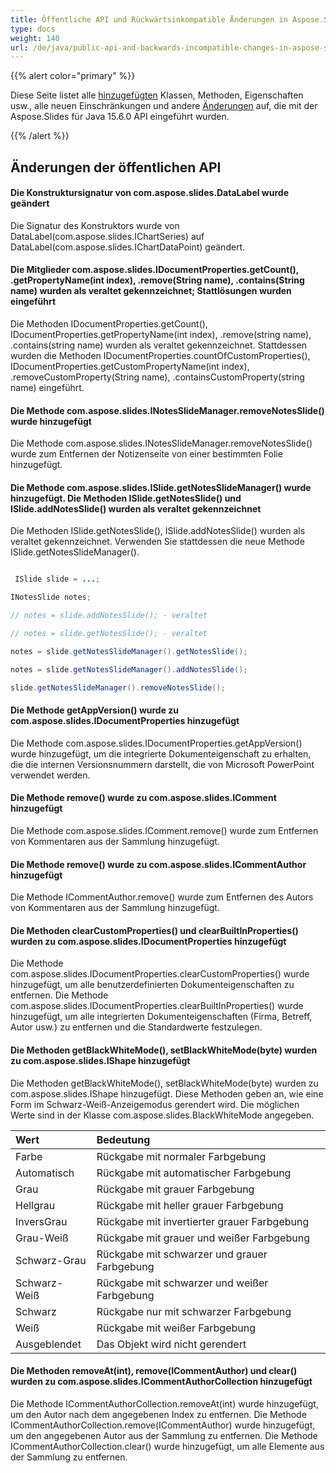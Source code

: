 ```yaml
---
title: Öffentliche API und Rückwärtsinkompatible Änderungen in Aspose.Slides für Java 15.6.0
type: docs
weight: 140
url: /de/java/public-api-and-backwards-incompatible-changes-in-aspose-slides-for-java-15-6-0/
---
```


{{% alert color="primary" %}} 

Diese Seite listet alle [hinzugefügten](/slides/de/java/public-api-and-backwards-incompatible-changes-in-aspose-slides-for-java-15-6-0/) Klassen, Methoden, Eigenschaften usw., alle neuen Einschränkungen und andere [Änderungen](/slides/de/java/public-api-and-backwards-incompatible-changes-in-aspose-slides-for-java-15-6-0/) auf, die mit der Aspose.Slides für Java 15.6.0 API eingeführt wurden.

{{% /alert %}} 
## **Änderungen der öffentlichen API**
#### **Die Konstruktursignatur von com.aspose.slides.DataLabel wurde geändert**
Die Signatur des Konstruktors wurde von DataLabel(com.aspose.slides.IChartSeries) auf DataLabel(com.aspose.slides.IChartDataPoint) geändert.
#### **Die Mitglieder com.aspose.slides.IDocumentProperties.getCount(), .getPropertyName(int index), .remove(String name), .contains(String name) wurden als veraltet gekennzeichnet; Stattlösungen wurden eingeführt**
Die Methoden IDocumentProperties.getCount(), IDocumentProperties.getPropertyName(int index), .remove(string name), .contains(string name) wurden als veraltet gekennzeichnet. Stattdessen wurden die Methoden IDocumentProperties.countOfCustomProperties(), IDocumentProperties.getCustomPropertyName(int index), .removeCustomProperty(String name), .containsCustomProperty(string name) eingeführt.
#### **Die Methode com.aspose.slides.INotesSlideManager.removeNotesSlide() wurde hinzugefügt**
Die Methode com.aspose.slides.INotesSlideManager.removeNotesSlide() wurde zum Entfernen der Notizenseite von einer bestimmten Folie hinzugefügt.
#### **Die Methode com.aspose.slides.ISlide.getNotesSlideManager() wurde hinzugefügt. Die Methoden ISlide.getNotesSlide() und ISlide.addNotesSlide() wurden als veraltet gekennzeichnet**
Die Methoden ISlide.getNotesSlide(), ISlide.addNotesSlide() wurden als veraltet gekennzeichnet. Verwenden Sie stattdessen die neue Methode ISlide.getNotesSlideManager().

``` java

 ISlide slide = ...;

INotesSlide notes;

// notes = slide.addNotesSlide(); - veraltet

// notes = slide.getNotesSlide(); - veraltet

notes = slide.getNotesSlideManager().getNotesSlide();

notes = slide.getNotesSlideManager().addNotesSlide();

slide.getNotesSlideManager().removeNotesSlide();

```
#### **Die Methode getAppVersion() wurde zu com.aspose.slides.IDocumentProperties hinzugefügt**
Die Methode com.aspose.slides.IDocumentProperties.getAppVersion() wurde hinzugefügt, um die integrierte Dokumenteigenschaft zu erhalten, die die internen Versionsnummern darstellt, die von Microsoft PowerPoint verwendet werden.
#### **Die Methode remove() wurde zu com.aspose.slides.IComment hinzugefügt**
Die Methode com.aspose.slides.IComment.remove() wurde zum Entfernen von Kommentaren aus der Sammlung hinzugefügt.
#### **Die Methode remove() wurde zu com.aspose.slides.ICommentAuthor hinzugefügt**
Die Methode ICommentAuthor.remove() wurde zum Entfernen des Autors von Kommentaren aus der Sammlung hinzugefügt.
#### **Die Methoden clearCustomProperties() und clearBuiltInProperties() wurden zu com.aspose.slides.IDocumentProperties hinzugefügt**
Die Methode com.aspose.slides.IDocumentProperties.clearCustomProperties() wurde hinzugefügt, um alle benutzerdefinierten Dokumenteigenschaften zu entfernen. Die Methode com.aspose.slides.IDocumentProperties.clearBuiltInProperties() wurde hinzugefügt, um alle integrierten Dokumenteigenschaften (Firma, Betreff, Autor usw.) zu entfernen und die Standardwerte festzulegen.
#### **Die Methoden getBlackWhiteMode(), setBlackWhiteMode(byte) wurden zu com.aspose.slides.IShape hinzugefügt**
Die Methoden getBlackWhiteMode(), setBlackWhiteMode(byte) wurden zu com.aspose.slides.IShape hinzugefügt. Diese Methoden geben an, wie eine Form im Schwarz-Weiß-Anzeigemodus gerendert wird. Die möglichen Werte sind in der Klasse com.aspose.slides.BlackWhiteMode angegeben.

|**Wert** |**Bedeutung** |
| :- | :- |
|Farbe |Rückgabe mit normaler Farbgebung |
|Automatisch |Rückgabe mit automatischer Farbgebung |
|Grau |Rückgabe mit grauer Farbgebung |
|Hellgrau |Rückgabe mit heller grauer Farbgebung |
|InversGrau |Rückgabe mit invertierter grauer Farbgebung |
|Grau-Weiß |Rückgabe mit grauer und weißer Farbgebung |
|Schwarz-Grau |Rückgabe mit schwarzer und grauer Farbgebung |
|Schwarz-Weiß |Rückgabe mit schwarzer und weißer Farbgebung |
|Schwarz |Rückgabe nur mit schwarzer Farbgebung |
|Weiß |Rückgabe mit weißer Farbgebung |
|Ausgeblendet |Das Objekt wird nicht gerendert |
#### **Die Methoden removeAt(int), remove(ICommentAuthor) und clear() wurden zu com.aspose.slides.ICommentAuthorCollection hinzugefügt**
Die Methode ICommentAuthorCollection.removeAt(int) wurde hinzugefügt, um den Autor nach dem angegebenen Index zu entfernen. Die Methode ICommentAuthorCollection.remove(ICommentAuthor) wurde hinzugefügt, um den angegebenen Autor aus der Sammlung zu entfernen. Die Methode ICommentAuthorCollection.clear() wurde hinzugefügt, um alle Elemente aus der Sammlung zu entfernen.